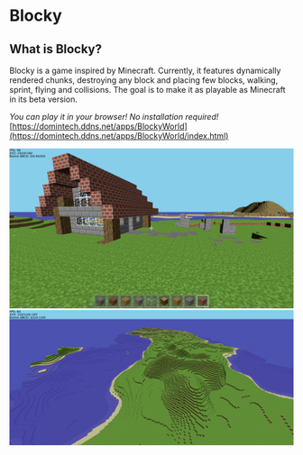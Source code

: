 # Blocky
## What is Blocky?
Blocky is a game inspired by Minecraft. Currently, it features dynamically rendered chunks, destroying any block and placing few blocks, walking, sprint, flying and collisions. The goal is to make it as playable as Minecraft in its beta version. 

*You can play it in your browser! No installation required!* [https://domintech.ddns.net/apps/BlockyWorld](https://domintech.ddns.net/apps/BlockyWorld/index.html)

![Demo](demo2.png)
![Demo](demo.png)
